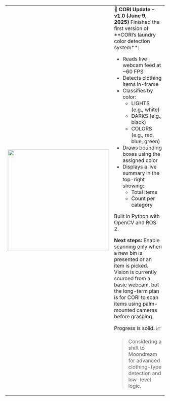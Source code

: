 <table>
<tr>
<td><img src="https://github.com/J-Uptegraph/CORI/blob/main/assets/gifs/openCV_Color_Sort_Test.gif" width="320"/></td>
<td>
<b>📢 CORI Update – v1.0 (June 9, 2025)</b>
Finished the first version of **CORI’s laundry color detection system**:

- Reads live webcam feed at ~60 FPS  
- Detects clothing items in-frame  
- Classifies by color:  
  - LIGHTS (e.g., white)  
  - DARKS (e.g., black)  
  - COLORS (e.g., red, blue, green)  
- Draws bounding boxes using the assigned color  
- Displays a live summary in the top-right showing:  
  - Total items  
  - Count per category

Built in Python with OpenCV and ROS 2.

**Next steps:** Enable scanning only when a new bin is presented or an item is picked. Vision is currently sourced from a basic webcam, but the long-term plan is for CORI to scan items using palm-mounted cameras before grasping.

Progress is solid. 📈  

> Considering a shift to Moondream for advanced clothing-type detection and low-level logic.

</td>
</tr>
</table>
